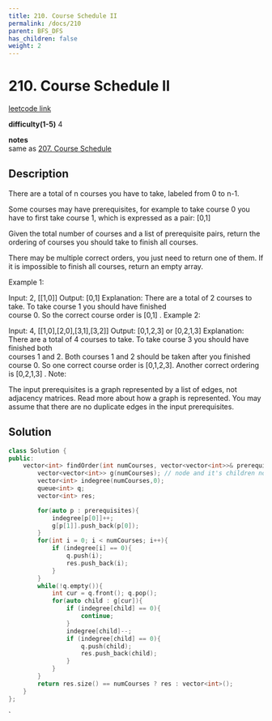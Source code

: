 ```yaml
---
title: 210. Course Schedule II
permalink: /docs/210
parent: BFS_DFS
has_children: false
weight: 2
---
```

# 210. Course Schedule II
[leetcode link](https://leetcode.com/problems/course-schedule-ii/)

**difficulty(1-5)** 
4

**notes**   
same as [207. Course Schedule](/docs/207)

## Description
There are a total of n courses you have to take, labeled from 0 to n-1.

Some courses may have prerequisites, for example to take course 0 you have to first take course 1, which is expressed as a pair: [0,1]

Given the total number of courses and a list of prerequisite pairs, return the ordering of courses you should take to finish all courses.

There may be multiple correct orders, you just need to return one of them. If it is impossible to finish all courses, return an empty array.

Example 1:

Input: 2, [[1,0]] 
Output: [0,1]
Explanation: There are a total of 2 courses to take. To take course 1 you should have finished   
             course 0. So the correct course order is [0,1] .
Example 2:

Input: 4, [[1,0],[2,0],[3,1],[3,2]]
Output: [0,1,2,3] or [0,2,1,3]
Explanation: There are a total of 4 courses to take. To take course 3 you should have finished both     
             courses 1 and 2. Both courses 1 and 2 should be taken after you finished course 0. 
             So one correct course order is [0,1,2,3]. Another correct ordering is [0,2,1,3] .
Note:

The input prerequisites is a graph represented by a list of edges, not adjacency matrices. Read more about how a graph is represented.
You may assume that there are no duplicate edges in the input prerequisites.

## Solution

```c++
class Solution {
public:
    vector<int> findOrder(int numCourses, vector<vector<int>>& prerequisites) {
        vector<vector<int>> g(numCourses); // node and it's children node
        vector<int> indegree(numCourses,0);
        queue<int> q;
        vector<int> res;

        for(auto p : prerequisites){
            indegree[p[0]]++;
            g[p[1]].push_back(p[0]);
        }
        for(int i = 0; i < numCourses; i++){
            if (indegree[i] == 0){
                q.push(i);
                res.push_back(i);
            }
        }
        while(!q.empty()){
            int cur = q.front(); q.pop();
            for(auto child : g[cur]){
                if (indegree[child] == 0){
                    continue;
                }
                indegree[child]--;
                if (indegree[child] == 0){
                    q.push(child);
                    res.push_back(child);
                }
            }
        }
        return res.size() == numCourses ? res : vector<int>();
    }
};
```

<!-- 
Default label
{: .label }

Blue label
{: .label .label-blue }

Stable
{: .label .label-green }

New release
{: .label .label-purple }

Coming soon
{: .label .label-yellow }

Deprecated
{: .label .label-red } -->
`